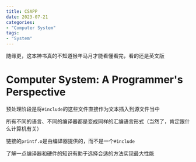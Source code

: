 ```yaml
---
title: CSAPP
date: 2023-07-21
categories:
- "Computer System"
tags:
- "System"
---
```


随缘更，这本神书真的不知道猴年马月才能看懂看完，看的还是英文版

<!--more-->

# Computer System: A Programmer's Perspective

预处理阶段是将`#include`的这些文件直接作为文本插入到源文件当中

所有不同的语言、不同的编译器都是变成同样的汇编语言形式（当然了，肯定跟什么计算机有关）

链接的`printf.o`是由编译器提供的，而不是一个`#include`

了解一点编译器和硬件的知识有助于选择合适的方法实现最大性能